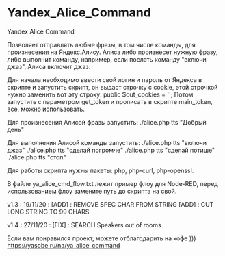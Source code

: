 # Yandex_Alice_Command
Yandex Alice Command

Позволяет отправлять любые фразы, в том числе команды, для произнесения на Яндекс.Алису. Алиса либо произнесет нужную фразу, либо выполнит команду, например, если послать команду "включи джаз", Алиса включит джаз.

Для начала необходимо ввести свой логин и пароль от Яндекса в скрипте и запустить скрипт, он выдаст строчку с cookie, этой строчкой нужно заменить вот эту строку: public $out_cookies = '';
Потом запустить с параметром get_token и прописать в скрипте main_token, все, можно использовать.

Для произнесения Алисой фразы запустить:
./alice.php tts "Добрый день"

Для выполнения Алисой команды запустить:
./alice.php tts "включи джаз"
./alice.php tts "сделай погромче"
./alice.php tts "сделай потише"
./alice.php tts "стоп"

Для работы скрипта нужны пакеты: php, php-curl, php-openssl.

В файле ya_alice_cmd_flow.txt лежит пример флоу для Node-RED, перед использованием флоу замените путь до скрипта на свой.


v1.3 : 19/11/20 :
  [ADD] : REMOVE SPEC CHAR FROM STRING
  [ADD] : CUT LONG STRING TO 99 CHARS

v1.4 : 27/11/20 :
  [FIX] : SEARCH Speakers out of rooms


Если вам понравился проект, можете отблагодарить на кофе )))
https://yasobe.ru/na/ya_alice_command
